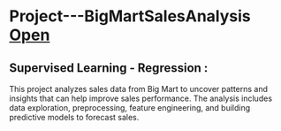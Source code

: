 # Project---BigMartSalesAnalysis [Open](https://github.com/Harsh-33/Project---BigMartSalesAnalysis/blob/main/BigMartSalesAnalysis.ipynb)
## Supervised Learning - Regression :
This project analyzes sales data from Big Mart to uncover patterns and insights that can help improve sales performance. The analysis includes data exploration, preprocessing, feature engineering, and building predictive models to forecast sales.


